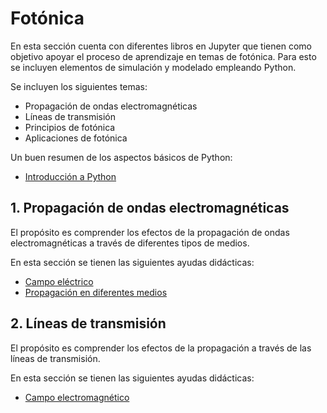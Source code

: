 # Fotónica

En esta sección cuenta con diferentes libros en Jupyter que tienen como objetivo apoyar el proceso de aprendizaje en temas de fotónica. Para esto se incluyen elementos de simulación y modelado empleando Python.

Se incluyen los siguientes temas:
- Propagación de ondas electromagnéticas
- Líneas de transmisión
- Principios de fotónica
- Aplicaciones de fotónica

Un buen resumen de los aspectos básicos de Python: <br>
- [Introducción a Python](https://nbviewer.jupyter.org/github/FerneyOAmaya/DataLiteracy/blob/master/0_Python.ipynb)

## 1. Propagación de ondas electromagnéticas

El propósito es comprender los efectos de la propagación de ondas electromagnéticas a través de diferentes tipos de medios.

En esta sección se tienen las siguientes ayudas didácticas:
- [Campo eléctrico](https://nbviewer.jupyter.org/github/FerneyOAmaya/Photonics/blob/master/EMWavePropagation/CampoElectrico.ipynb)
- [Propagación en diferentes medios](https://nbviewer.jupyter.org/github/FerneyOAmaya/Photonics/blob/master/EMWavePropagation/MediosElectricos.ipynb)


## 2. Líneas de transmisión

El propósito es comprender los efectos de la propagación a través de las líneas de transmisión.

En esta sección se tienen las siguientes ayudas didácticas:
- [Campo electromagnético](https://nbviewer.jupyter.org/github/FerneyOAmaya/Photonics/blob/master/EMWavePropagation/CampoElectrico.ipynb)


